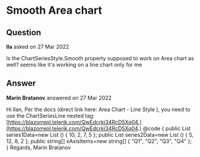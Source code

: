 # Smooth Area chart

## Question

**Ila** asked on 27 Mar 2022

Is the ChartSeriesStyle.Smooth property supposed to work on Area chart as well? seems like it's working on a line chart only for me

## Answer

**Marin Bratanov** answered on 27 Mar 2022

Hi Ilan, Per the docs (direct link here: Area Chart - Line Style ), you need to use the ChartSeriesLine nested tag: [https://blazorrepl.telerik.com/QwEdcrkj34RcD5Xq04.](https://blazorrepl.telerik.com/QwEdcrkj34RcD5Xq04.) <TelerikChart> <ChartSeriesItems> <ChartSeries Type="ChartSeriesType.Area" Name="Product 1" Data="@series1Data"> <ChartSeriesLine Style="@ChartSeriesLineStyle.Smooth"> </ChartSeriesLine> </ChartSeries> <ChartSeries Type="ChartSeriesType.Area" Name="Product 2" Data="@series2Data"> </ChartSeries> </ChartSeriesItems> <ChartCategoryAxes> <ChartCategoryAxis Categories="@xAxisItems"> </ChartCategoryAxis> </ChartCategoryAxes> <ChartTitle Text="Quarterly revenue per product"> </ChartTitle> <ChartLegend Position="Telerik.Blazor.ChartLegendPosition.Right"> </ChartLegend> </TelerikChart> @code {
public List <object> series1Data=new List <object> () { 10, 2, 7, 5 };
public List <object> series2Data=new List <object> () { 5, 12, 8, 2 };
public string[] xAxisItems=new string[] { "Q1", "Q2", "Q3", "Q4" };
} Regards, Marin Bratanov
